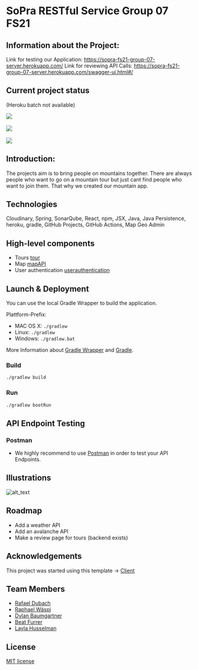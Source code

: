 # SoPra RESTful Service Group 07 FS21
## Information about the Project: 
Link for testing our Application:
https://sopra-fs21-group-07-server.herokuapp.com/
Link for reviewing API Calls:
https://sopra-fs21-group-07-server.herokuapp.com/swagger-ui.html#/


## Current project status
(Heroku batch not available)
<p align="left">
  <a href="https://github.com/sopra-fs21-group-07/server/actions">
    <img src="https://github.com/sopra-fs21-group-07/server/workflows/Deploy%20Project/badge.svg">
  </a>
  <br></br>
  <a href="https://sonarcloud.io/dashboard?id=sopra-fs21-group-07_server">
      <img src="https://sonarcloud.io/api/project_badges/measure?project=sopra-fs21-group-07_server&metric=coverage">
  </a>
  <br></br>
  <a href="https://sonarcloud.io/dashboard?id=sopra-fs21-group-07_server">
        <img src="https://sonarcloud.io/api/project_badges/measure?project=sopra-fs21-group-07_server&metric=alert_status">
    </a>
</p>

## Introduction: 
The projects aim is to bring people on mountains together. There are always people who want to go on a mountain tour but just cant find people who want to join them. That why we created our mountain app.

## Technologies
Cloudinary,
Spring,
SonarQube,
React,
npm,
JSX,
Java,
Java Persistence,
heroku,
gradle,
GitHub Projects,
GitHub Actions,
Map Geo Admin

## High-level components

- Tours [tour](https://github.com/sopra-fs21-group-07/server/tree/main/src/main/java/sopra/tour)
- Map [mapAPI](https://github.com/sopra-fs21-group-07/server/tree/main/src/main/java/sopra/mapAPI)
- User authentication [userauthentication](https://github.com/sopra-fs21-group-07/server/tree/main/src/main/java/sopra/userauthentication)

## Launch & Deployment

You can use the local Gradle Wrapper to build the application.

Plattform-Prefix:

-   MAC OS X: `./gradlew`
-   Linux: `./gradlew`
-   Windows: `./gradlew.bat`

More Information about [Gradle Wrapper](https://docs.gradle.org/current/Userguide/gradle_wrapper.html) and [Gradle](https://gradle.org/docs/).

### Build

```bash
./gradlew build
```

### Run

```bash
./gradlew bootRun
```


## API Endpoint Testing

### Postman

-   We highly recommend to use [Postman](https://www.getpostman.com) in order to test your API Endpoints.

## Illustrations

![alt_text](https://github.com/sopra-fs21-group-07/client/blob/main/src/components/images/Dashboard_App.png)

## Roadmap

- Add a weather API
- Add an avalanche API
- Make a review page for tours (backend exists)

## Acknowledgements

This project was started using this template -> [Client](https://github.com/HASEL-UZH/sopra-fs21-template-client)

## Team Members

- [Rafael Dubach](https://github.com/radubauzh)
- [Raphael Wäspi](https://github.com/sumsumcity)
- [Dylan Baumgartner](https://github.com/mrspacerobot)
- [Beat Furrer](https://github.com/elBeato)
- [Layla Husselman](https://github.com/14y14)

## License

[MIT license](https://github.com/sopra-fs21-group-07/client/blob/master/LICENSE)
